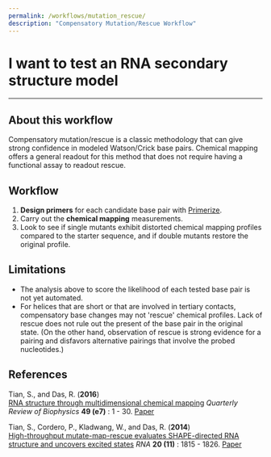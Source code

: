 ```yaml
---
permalink: /workflows/mutation_rescue/
description: "Compensatory Mutation/Rescue Workflow"
---
```


# I want to test an RNA secondary structure model

<hr/>

## About this workflow
Compensatory mutation/rescue is a classic methodology that can give strong confidence in modeled Watson/Crick base pairs. Chemical mapping offers a general readout for this method that does not require having a functional assay to readout rescue.

## Workflow

1. **Design primers** for each candidate base pair with [Primerize](Primerize/).
2. Carry out the **chemical mapping** measurements.  
3. Look to see if single mutants exhibit distorted chemical mapping profiles compared to the starter sequence, and if double mutants restore the original profile.

## Limitations
+ The analysis above to score the likelihood of each tested base pair is not yet automated.
+ For helices that are short or that are involved in tertiary contacts, compensatory base changes may not 'rescue' chemical profiles. Lack of rescue does not rule out the present of the base pair in the original state. (On the other hand, observation of rescue is strong evidence for a pairing and disfavors alternative pairings that involve the probed nucleotides.)
 
## References
>	
Tian, S., and Das, R. (**2016**)  
[RNA structure through multidimensional chemical mapping](http://journals.cambridge.org/action/displayAbstract?fromPage=online&aid=10242118&fulltextType=RV&fileId=S0033583516000020)
*Quarterly Review of Biophysics* **49 (e7)** : 1 - 30. [Paper](https://daslab.stanford.edu/site_data/pub_pdf/2016_Tian_QRB.pdf)

>
Tian, S., Cordero, P., Kladwang, W., and Das, R. (**2014**)<br/> 
[High-throughput mutate-map-rescue evaluates SHAPE-directed RNA structure and uncovers excited states](http://rnajournal.cshlp.org/content/20/11/1815)
*RNA* **20 (11)** : 1815 - 1826. [Paper](https://daslab.stanford.edu/site_data/pub_pdf/2014_Tian_RNA.pdf) 
